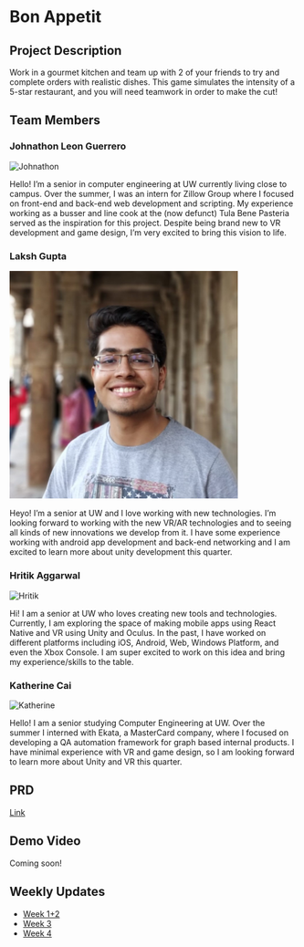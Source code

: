 # Bon Appetit

## Project Description

Work in a gourmet kitchen and team up with 2 of your friends to try and complete
orders with realistic dishes. This game simulates the intensity of a 5-star
restaurant, and you will need teamwork in order to make the cut!

## Team Members

### Johnathon Leon Guerrero

<img src="https://media.githubusercontent.com/media/UWRealityLab/xrcapstone22wi-team5/gh-pages/docs/assets/_DSC3220-Edit.jpg" alt="Johnathon" width="400"/>

Hello! I’m a senior in computer engineering at UW currently living close to
campus. Over the summer, I was an intern for Zillow Group where I focused on
front-end and back-end web development and scripting. My experience working as a
busser and line cook at the (now defunct) Tula Bene Pasteria served as the
inspiration for this project. Despite being brand new to VR development and game
design, I’m very excited to bring this vision to life.

### Laksh Gupta

<img src="https://raw.githubusercontent.com/UWRealityLab/xrcapstone22wi-team5/gh-pages/docs/assets/Laksh.jpeg" alt="Laksh" width="400"/> 

Heyo! I’m a senior at UW and I love working with new technologies. I’m looking
forward to working with the new VR/AR technologies and to seeing all kinds of
new innovations we develop from it. I have some experience working with android
app development and back-end networking and I am excited to learn more about
unity development this quarter.

### Hritik Aggarwal

<img src="https://media.githubusercontent.com/media/UWRealityLab/xrcapstone22wi-team5/gh-pages/docs/assets/hritik.png" alt="Hritik" width="400"/>

Hi! I am a senior at UW who loves creating new tools and technologies.
Currently, I am exploring the space of making mobile apps using React Native and
VR using Unity and Oculus. In the past, I have worked on different platforms
including iOS, Android, Web, Windows Platform, and even the Xbox Console. I am
super excited to work on this idea and bring my experience/skills to the table.

### Katherine Cai

<img src="https://media.githubusercontent.com/media/UWRealityLab/xrcapstone22wi-team5/gh-pages/docs/assets/DSC01517_Original.jpg" alt="Katherine" width="400"/>

Hello! I am a senior studying Computer Engineering at UW. Over the summer I
interned with Ekata, a MasterCard company, where I focused on developing a QA
automation framework for graph based internal products. I have minimal
experience with VR and game design, so I am looking forward to learn more about
Unity and VR this quarter.

## PRD

[Link](https://docs.google.com/document/d/1qiKnid1c8BujVksI3OGwbceG1bKiSeyCJPEgfXp2q0I/edit?usp=sharing)

## Demo Video

Coming soon!

## Weekly Updates

- [Week 1+2](https://uwrealitylab.github.io/xrcapstone22wi-team5/week1-2)
- [Week 3](https://uwrealitylab.github.io/xrcapstone22wi-team5/week3)
- [Week 4](https://uwrealitylab.github.io/xrcapstone22wi-team5/week4)
